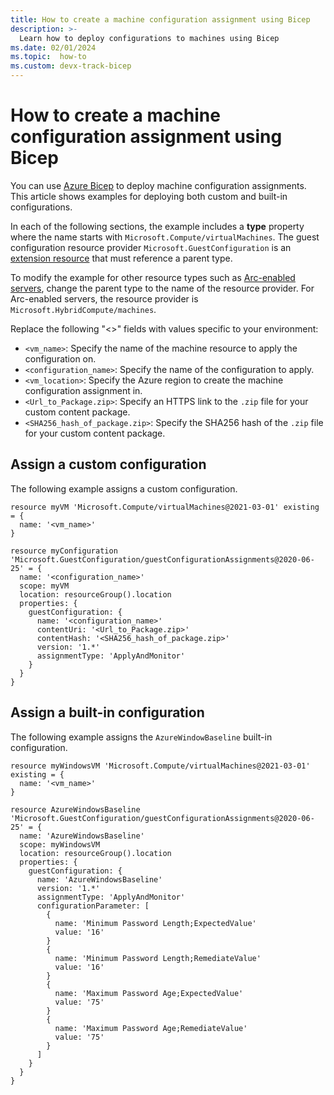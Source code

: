 ```yaml
---
title: How to create a machine configuration assignment using Bicep
description: >-
  Learn how to deploy configurations to machines using Bicep
ms.date: 02/01/2024
ms.topic:  how-to
ms.custom: devx-track-bicep
---
```


# How to create a machine configuration assignment using Bicep

You can use [Azure Bicep][01] to deploy machine configuration assignments. This article shows
examples for deploying both custom and built-in configurations.

In each of the following sections, the example includes a **type** property where the name starts
with `Microsoft.Compute/virtualMachines`. The guest configuration resource provider
`Microsoft.GuestConfiguration` is an [extension resource][02] that must reference a parent type.

To modify the example for other resource types such as [Arc-enabled servers][03], change the parent
type to the name of the resource provider. For Arc-enabled servers, the resource provider is
`Microsoft.HybridCompute/machines`.

Replace the following "<>" fields with values specific to your environment:

- `<vm_name>`: Specify the name of the machine resource to apply the configuration on.
- `<configuration_name>`: Specify the name of the configuration to apply.
- `<vm_location>`: Specify the Azure region to create the  machine configuration assignment in.
- `<Url_to_Package.zip>`: Specify an HTTPS link to the `.zip` file for your custom content package.
- `<SHA256_hash_of_package.zip>`: Specify the SHA256 hash of the `.zip` file for your custom
  content package.

## Assign a custom configuration

The following example assigns a custom configuration.

```Bicep
resource myVM 'Microsoft.Compute/virtualMachines@2021-03-01' existing = {
  name: '<vm_name>'
}

resource myConfiguration 'Microsoft.GuestConfiguration/guestConfigurationAssignments@2020-06-25' = {
  name: '<configuration_name>'
  scope: myVM
  location: resourceGroup().location
  properties: {
    guestConfiguration: {
      name: '<configuration_name>'
      contentUri: '<Url_to_Package.zip>'
      contentHash: '<SHA256_hash_of_package.zip>'
      version: '1.*'
      assignmentType: 'ApplyAndMonitor'
    }
  }
}
```

## Assign a built-in configuration

The following example assigns the `AzureWindowBaseline` built-in configuration.

```Bicep
resource myWindowsVM 'Microsoft.Compute/virtualMachines@2021-03-01' existing = {
  name: '<vm_name>'
}

resource AzureWindowsBaseline 'Microsoft.GuestConfiguration/guestConfigurationAssignments@2020-06-25' = {
  name: 'AzureWindowsBaseline'
  scope: myWindowsVM
  location: resourceGroup().location
  properties: {
    guestConfiguration: {
      name: 'AzureWindowsBaseline'
      version: '1.*'
      assignmentType: 'ApplyAndMonitor'
      configurationParameter: [
        {
          name: 'Minimum Password Length;ExpectedValue'
          value: '16'
        }
        {
          name: 'Minimum Password Length;RemediateValue'
          value: '16'
        }
        {
          name: 'Maximum Password Age;ExpectedValue'
          value: '75'
        }
        {
          name: 'Maximum Password Age;RemediateValue'
          value: '75'
        }
      ]
    }
  }
}
```

<!-- Link reference definitions -->
[01]: /azure/azure-resource-manager/bicep/overview?tabs=bicep
[02]: /azure/azure-resource-manager/management/extension-resource-types
[03]: /azure/azure-arc/servers/overview
